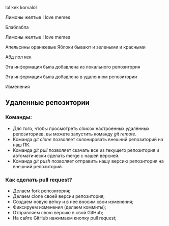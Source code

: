 lol kek korvalol 

Лимоны желтые 
I love memes

Блаблабла

Лимоны желтые 
I love memes

Апельсины оранжевые 
Яблоки бывают и зелеными и красными 

Абд
лол кек 

Эта информация была добавлена из локального репозитория

Эта информация была добавлена в удаленном репозитории

Изменения

## Удаленные репозитории
### Команды:
* Для того, чтобы просмотреть список настроенных удалённых репозиториев, вы можете запустить команду *git remote*.
* Команда *git clone* позволяет склонировать внешний репозиторий на наш ПК.
* Команда *git pull* позволяет скачать все из текущего репозитория и автоматически сделать merge с нашей версией.
* Команда *git push* позволяет отправить нашу версию репозитория на внешний репозиторий.

### Как сделать pull request?
- Делаем fork репозитория;
- Делаем clone своей версии репозитория;
- Создаем новую ветку и в нее вносим свои изменения;
- Фиксируем изменения (делаем коммиты);
- Отправляем свою версию в свой GitHub;
- На сайте GitHub нажимаем кнопку pull request;